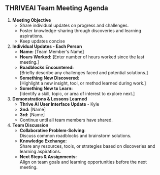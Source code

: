 

## THRIVEAI Team Meeting Agenda

1. **Meeting Objective**  
   - Share individual updates on progress and challenges.
   - Foster knowledge-sharing through discoveries and learning aspirations.  
   - Keep updates concise 
2. **Individual Updates - Each Person**  
   - **Name:** [Team Member's Name]  
   - **Hours Worked:** [Enter number of hours worked since the last meeting.]  
   - **Roadblocks Encountered:**  
     [Briefly describe any challenges faced and potential solutions.]  
   - **Something New Discovered:**  
     [Highlight a new insight, tool, or method learned during work.]  
   - **Something New to Learn:**  
     [Identify a skill, topic, or area of interest to explore next.]  
3. **Demonstrations & Lessons Learned**  
   - **Thrive AI User Interface Update** - Kyle   
   - **2nd:** [Name]  
   - **3rd:** [Name]  
   - Continue until all team members have shared.
4. **Team Discussion**  
   - **Collaborative Problem-Solving:**  
     Discuss common roadblocks and brainstorm solutions.  
   - **Knowledge Exchange:**  
     Share any resources, tools, or strategies based on discoveries and learning aspirations.  
   - **Next Steps & Assignments:**  
     Align on team goals and learning opportunities before the next meeting.  

